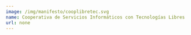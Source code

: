 ```yaml
---
image: /img/manifesto/cooplibretec.svg
name: Cooperativa de Servicios Informáticos con Tecnologías Libres
url: none
---
```

